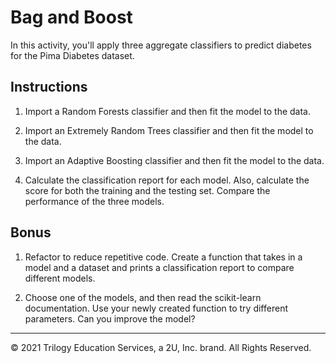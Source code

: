 # Bag and Boost

In this activity, you'll apply three aggregate classifiers to predict diabetes for the Pima Diabetes dataset.

## Instructions

1. Import a Random Forests classifier and then fit the model to the data.

2. Import an Extremely Random Trees classifier and then fit the model to the data.

3. Import an Adaptive Boosting classifier and then fit the model to the data.

4. Calculate the classification report for each model. Also, calculate the score for both the training and the testing set. Compare the performance of the three models.

## Bonus

1. Refactor to reduce repetitive code. Create a function that takes in a model and a dataset and prints a classification report to compare different models.

2. Choose one of the models, and then read the scikit-learn documentation. Use your newly created function to try different parameters. Can you improve the model?

- - -

© 2021 Trilogy Education Services, a 2U, Inc. brand. All Rights Reserved.
